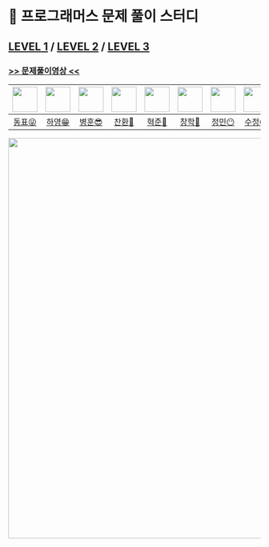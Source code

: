 # 👋 프로그래머스 문제 풀이 스터디

## [LEVEL 1](https://github.com/SolvedMaster/programmers/tree/main/LEVEL1) / [LEVEL 2](https://github.com/SolvedMaster/programmers/tree/main/LEVEL2) / [LEVEL 3](https://github.com/SolvedMaster/programmers/tree/main/LEVEL3)

### [>> 문제풀이영상 <<](https://www.youtube.com/playlist?list=PLFq9Q7uGlOyDHSGomaGrlJVIv4kPkv6yg)

| <a href="https://github.com/97Kzone"><img src="https://avatars.githubusercontent.com/u/76652908?v=4" width="50px"></a> | <a href="https://github.com/hayeongK"><img src="https://avatars.githubusercontent.com/u/83320865?v=4" width="50px"></a> | <a href="https://github.com/thdqudgns"><img src="https://avatars.githubusercontent.com/u/92148521?v=4" width="50px"></a> | <a href="https://github.com/cksghks89"><img src="https://avatars.githubusercontent.com/u/23161060?v=4" width="50px"></a> | <a href="https://github.com/pockypepe"><img src="https://avatars.githubusercontent.com/u/94898193?v=4" width="50px"></a> | <a href="https://github.com/leon4652"><img src="https://avatars.githubusercontent.com/u/93763809?v=4" width="50px"></a> | <a href="https://github.com/JeongMiiiin"><img src="https://avatars.githubusercontent.com/u/112797177?v=4" width="50px"></a>| <a href="https://github.com/sujeong1201"><img src="https://avatars.githubusercontent.com/u/37768793?v=4" width="50px"></a> |
| :--: |:--: |:--: |:--: |:--: |:--: |:--: |:--: |
| [동표😜](https://github.com/97Kzone) | [하영😁](https://github.com/hayeongK) | [병훈😎](https://github.com/thdqudgns) | [찬환🧐](https://github.com/cksghks89) | [혁준🤠](https://github.com/pockypepe) | [창학🤔](https://github.com/leon4652) | [정민😶](https://github.com/JeongMiiiin) | [수정😆](https://github.com/sujeong1201) |


<img src="https://user-images.githubusercontent.com/92148521/235054241-57927a64-574c-48cc-a40e-a3611beebd11.jpg" width="800px"/>
